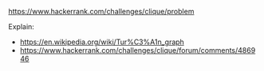 https://www.hackerrank.com/challenges/clique/problem

Explain:

- https://en.wikipedia.org/wiki/Tur%C3%A1n_graph
- https://www.hackerrank.com/challenges/clique/forum/comments/486946

